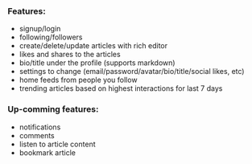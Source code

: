 ### Features:

- signup/login
- following/followers
- create/delete/update articles with rich editor
- likes and shares to the articles
- bio/title under the profile (supports markdown)
- settings to change (email/password/avatar/bio/title/social likes, etc)
- home feeds from people you follow
- trending articles based on highest interactions for last 7 days

### Up-comming features:

- notifications
- comments
- listen to article content
- bookmark article
